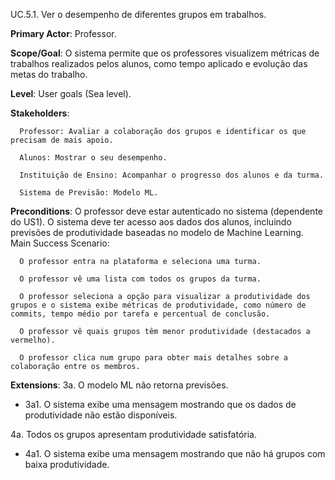 UC.5.1. Ver o desempenho de diferentes grupos em trabalhos.

**Primary Actor**: Professor.

**Scope/Goal**: O sistema permite que os professores visualizem métricas de trabalhos realizados pelos alunos, como tempo aplicado e evolução das metas do trabalho.

**Level**: User goals (Sea level).

**Stakeholders**:
        
      Professor: Avaliar a colaboração dos grupos e identificar os que precisam de mais apoio.
        
      Alunos: Mostrar o seu desempenho.
        
      Instituição de Ensino: Acompanhar o progresso dos alunos e da turma.
        
      Sistema de Previsão: Modelo ML.

**Preconditions**: O professor deve estar autenticado no sistema (dependente do US1). O sistema deve ter acesso aos dados dos alunos, incluindo previsões de produtividade baseadas no modelo de Machine Learning.
Main Success Scenario:
        
      O professor entra na plataforma e seleciona uma turma.
        
      O professor vê uma lista com todos os grupos da turma.
        
      O professor seleciona a opção para visualizar a produtividade dos grupos e o sistema exibe métricas de produtividade, como número de commits, tempo médio por tarefa e percentual de conclusão.
        
      O professor vê quais grupos têm menor produtividade (destacados a vermelho).

      O professor clica num grupo para obter mais detalhes sobre a colaboração entre os membros.

**Extensions**:
3a. O modelo ML não retorna previsões.

- 3a1. O sistema exibe uma mensagem mostrando que os dados de produtividade não estão disponíveis.

4a. Todos os grupos apresentam produtividade satisfatória.

- 4a1. O sistema exibe uma mensagem mostrando que não há grupos com baixa produtividade.	
